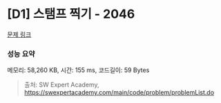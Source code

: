 # [D1] 스탬프 찍기 - 2046 

[문제 링크](https://swexpertacademy.com/main/code/problem/problemDetail.do?contestProbId=AV5QKdT6AyYDFAUq) 

### 성능 요약

메모리: 58,260 KB, 시간: 155 ms, 코드길이: 59 Bytes



> 출처: SW Expert Academy, https://swexpertacademy.com/main/code/problem/problemList.do